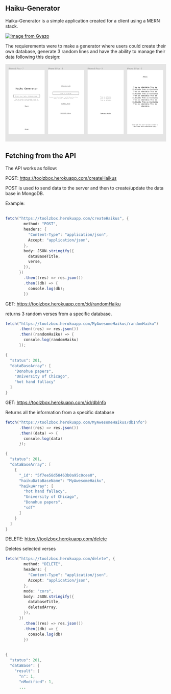 ## Haiku-Generator

Haiku-Generator is a simple application created for a client using a MERN stack.

<a href="https://gyazo.com/d599404299d046733074e184bc96385b"><img src="https://i.gyazo.com/d599404299d046733074e184bc96385b.gif" alt="Image from Gyazo" width="576"/></a>

The requierements were to make a generator where users could create their own database, generate 3 random lines and have the ability to manage their data following this design:

![Alt text](client/public/FIGMA.png)

## Fetching from the API

The API works as follow:

POST: https://toolzbox.herokuapp.com/createHaikus

POST is used to send data to the server and then to create/update the data base in MongoDB.

Example:

```java

fetch("https://toolzbox.herokuapp.com/createHaikus", {
        method: "POST",
        headers: {
          "Content-Type": "application/json",
          Accept: "application/json",
        },
        body: JSON.stringify({
          dataBaseTitle,
          verse,
        }),
      })
        .then((res) => res.json())
        .then((db) => {
          console.log(db);
        })
```

GET: https://toolzbox.herokuapp.com/:id/randomHaiku

returns 3 random verses from a specific database.

```java
fetch("https://toolzbox.herokuapp.com/MyAwesomeHaikus/randomHaiku")
      .then((res) => res.json())
      .then((randomHaiku) => {
        console.log(randomHaiku)
      });
```

```java
{
  "status": 201,
  "dataBaseArray": [
    "Donohue papers",
    "University of Chicago",
    "hot hand fallacy"
  ]
}
```

GET: https://toolzbox.herokuapp.com/:id/dbInfo

Returns all the information from a specific database

```java
fetch("https://toolzbox.herokuapp.com/MyAwesomeHaikus/dbInfo")
      .then((res) => res.json())
      .then((data) => {
        console.log(data)
      });
```

```java
{
  "status": 201,
  "dataBaseArray": [
    {
      "_id": "5f7ee58d58463b0a95c0cee0",
      "haikuDataBaseName": "MyAwesomeHaiku",
      "haikuArray": [
        "hot hand fallacy",
        "University of Chicago",
        "Donohue papers",
        "sdf"
      ]
    }
  ]
}
```

DELETE: https://toolzbox.herokuapp.com/delete

Deletes selected verses

```java
fetch("https://toolzbox.herokuapp.com/delete", {
        method: "DELETE",
        headers: {
          "Content-Type": "application/json",
          Accept: "application/json",
        },
        mode: "cors",
        body: JSON.stringify({
          databaseTitle,
          deletedArray,
        }),
      })
        .then((res) => res.json())
        .then((db) => {
          console.log(db)
        })
```

```java

{
  "status": 201,
  "dataBase": {
    "result": {
      "n": 1,
      "nModified": 1,
      ...
```
